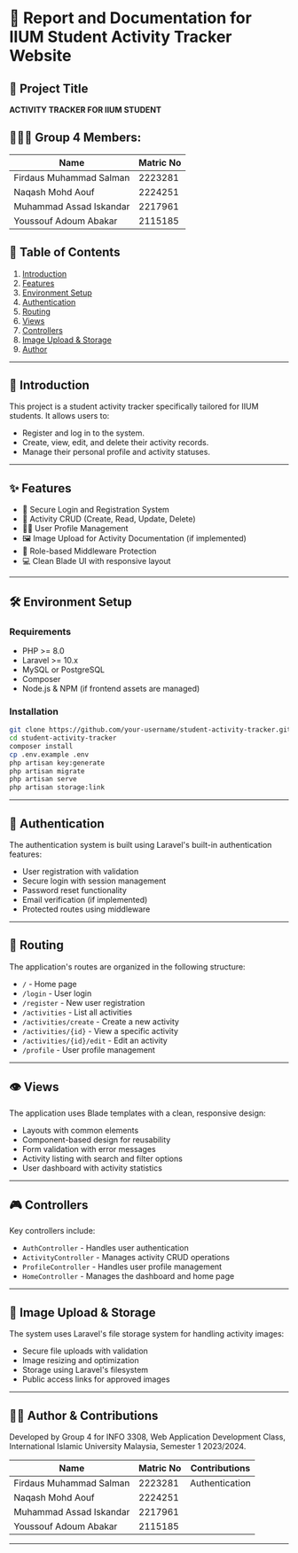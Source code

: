 # 📄  Report and Documentation for IIUM Student Activity Tracker Website

## 📌 Project Title
**ACTIVITY TRACKER FOR IIUM STUDENT**

## 🧑‍🤝‍🧑 Group 4 Members:
| Name                     | Matric No   |
|--------------------------|-------------|
| Firdaus Muhammad Salman  | 2223281     |
| Naqash Mohd Aouf         | 2224251     |
| Muhammad Assad Iskandar  | 2217961     |
| Youssouf Adoum Abakar    | 2115185     |

## 📌 Table of Contents

1. [Introduction](#introduction)  
2. [Features](#features)  
3. [Environment Setup](#environment-setup)  
4. [Authentication](#authentication)  
5. [Routing](#routing)  
6. [Views](#views)  
7. [Controllers](#controllers)  
8. [Image Upload & Storage](#image-upload--storage)  
9. [Author](#author)  

---

## 📝 Introduction

This project is a student activity tracker specifically tailored for IIUM students. It allows users to:
- Register and log in to the system.
- Create, view, edit, and delete their activity records.
- Manage their personal profile and activity statuses.

---

## ✨ Features

- 🔐 Secure Login and Registration System
- 📝 Activity CRUD (Create, Read, Update, Delete)
- 🙋‍♂️ User Profile Management
- 🖼️ Image Upload for Activity Documentation (if implemented)
- 📜 Role-based Middleware Protection
- 💻 Clean Blade UI with responsive layout

---

## 🛠️ Environment Setup

### Requirements

- PHP >= 8.0  
- Laravel >= 10.x  
- MySQL or PostgreSQL  
- Composer  
- Node.js & NPM (if frontend assets are managed)

### Installation

```bash
git clone https://github.com/your-username/student-activity-tracker.git
cd student-activity-tracker
composer install
cp .env.example .env
php artisan key:generate
php artisan migrate
php artisan serve
php artisan storage:link
```

---

## 🔑 Authentication

The authentication system is built using Laravel's built-in authentication features:

- User registration with validation
- Secure login with session management
- Password reset functionality
- Email verification (if implemented)
- Protected routes using middleware

---

## 🔄 Routing

The application's routes are organized in the following structure:

- `/` - Home page
- `/login` - User login
- `/register` - New user registration
- `/activities` - List all activities
- `/activities/create` - Create a new activity
- `/activities/{id}` - View a specific activity
- `/activities/{id}/edit` - Edit an activity
- `/profile` - User profile management

---

## 👁️ Views

The application uses Blade templates with a clean, responsive design:

- Layouts with common elements
- Component-based design for reusability
- Form validation with error messages
- Activity listing with search and filter options
- User dashboard with activity statistics

---

## 🎮 Controllers

Key controllers include:

- `AuthController` - Handles user authentication
- `ActivityController` - Manages activity CRUD operations
- `ProfileController` - Handles user profile management
- `HomeController` - Manages the dashboard and home page

---

## 📸 Image Upload & Storage

The system uses Laravel's file storage system for handling activity images:

- Secure file uploads with validation
- Image resizing and optimization
- Storage using Laravel's filesystem
- Public access links for approved images

---

## 👨‍💻 Author & Contributions

Developed by Group 4 for INFO 3308, Web Application Development Class, International Islamic University Malaysia, Semester 1 2023/2024.

| Name                     | Matric No   | Contributions                                         |
|--------------------------|-------------|----------------------------------------------------- |
| Firdaus Muhammad Salman  | 2223281     | Authentication|
| Naqash Mohd Aouf         | 2224251     | |
| Muhammad Assad Iskandar  | 2217961     | |
| Youssouf Adoum Abakar    | 2115185     | |

---
